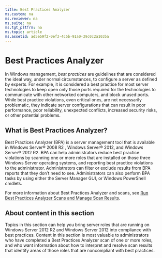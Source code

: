 ```yaml
---
title: Best Practices Analyzer
ms.custom: na
ms.reviewer: na
ms.suite: na
ms.tgt_pltfrm: na
ms.topic: article
ms.assetid: ad5e59f2-0ef3-4c5b-91a0-39c0c2a103ba
---
```

# Best Practices Analyzer
In Windows management, *best practices* are guidelines that are considered the ideal way, under normal circumstances, to configure a server as defined by experts. For example, it is considered a best practice for most server technologies to keep open only those ports required for the technologies to communicate with other networked computers, and block unused ports. While best practice violations, even critical ones, are not necessarily problematic, they indicate server configurations that can result in poor performance, poor reliability, unexpected conflicts, increased security risks, or other potential problems.

## What is Best Practices Analyzer?
Best Practices Analyzer \(BPA\) is a server management tool that is available in  Windows Server® 2008 R2 , Windows Server® 2012, and Windows Server® 2012 R2. BPA can help administrators reduce best practice violations by scanning one or more roles that are installed on those three Windows Server operating systems, and reporting best practice violations to the administrator. Administrators can filter or exclude results from BPA reports that they don’t need to see. Administrators can also perform BPA tasks by using either the Server Manager GUI, or Windows PowerShell cmdlets.

For more information about Best Practices Analyzer and scans, see [Run Best Practices Analyzer Scans and Manage Scan Results](http://technet.microsoft.com/library/hh831400.aspx).

## About content in this section
Topics in this section can help you bring server roles that are running on  Windows Server 2012 R2  and  Windows Server 2012  into compliance with best practices. Content in this section is most valuable to administrators who have completed a Best Practices Analyzer scan of one or more roles, and who want information about how to interpret and resolve scan results that identify areas of those roles that are noncompliant with best practices.


